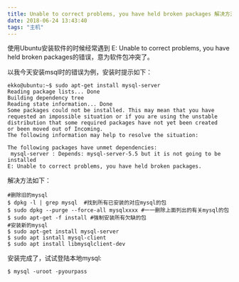 ```yaml
---
title: Unable to correct problems, you have held broken packages 解决方法
date: 2018-06-24 13:43:40
tags: "主机"
---
```


使用Ubuntu安装软件的时候经常遇到 E: Unable to correct problems, you have held broken packages的错误，意为软件包冲突了。

以我今天安装msql时的错误为例，安装时提示如下：
``` shell
ekko@ubuntu:~$ sudo apt-get install mysql-server 
Reading package lists... Done
Building dependency tree       
Reading state information... Done
Some packages could not be installed. This may mean that you have
requested an impossible situation or if you are using the unstable
distribution that some required packages have not yet been created
or been moved out of Incoming.
The following information may help to resolve the situation:

The following packages have unmet dependencies:
 mysql-server : Depends: mysql-server-5.5 but it is not going to be installed
E: Unable to correct problems, you have held broken packages.
```
解决方法如下：
``` shell
#删除旧的mysql
$ dpkg -l | grep mysql  #找到所有已安装的对应mysql的包
$ sudo dpkg --purge --force-all mysqlxxxx #一一删除上面列出的有关mysql的包
$ sudo apt-get -f install #强制安装所有欠缺的包
#安装新的mysql
$ sudo apt-get install mysql-server
$ sudo apt isntall mysql-client
$ sudo apt install libmysqlclient-dev
```
安装完成了，试试登陆本地mysql:
``` shell
$ mysql -uroot -pyourpass
```
